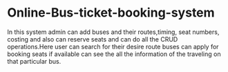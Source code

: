 # Online-Bus-ticket-booking-system
In this system admin can add buses and their routes,timing, seat numbers, costing  and also can reserve seats and can do all the CRUD operations.Here user can search for their desire route buses can apply for booking seats if available can see the all the information of the traveling on that particular bus.
